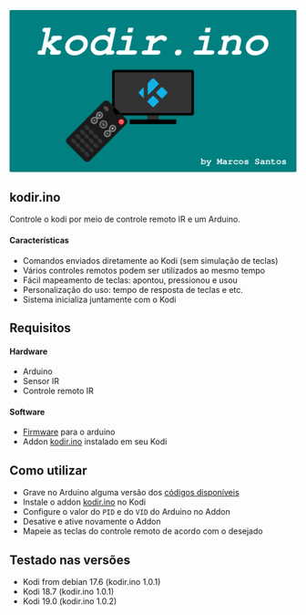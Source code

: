 <p align="center"><img src="https://raw.githubusercontent.com/marcos-tulio/kodir.ino/master/addon/fanart.png" width="800"></p>

## kodir.ino
Controle o kodi por meio de controle remoto IR e um Arduino.

#### Características
- Comandos enviados diretamente ao Kodi (sem simulação de teclas)
- Vários controles remotos podem ser utilizados ao mesmo tempo
- Fácil mapeamento de teclas: apontou, pressionou e usou
- Personalização do uso: tempo de resposta de teclas e etc.
- Sistema inicializa juntamente com o Kodi

## Requisitos

#### Hardware
- Arduino
- Sensor IR
- Controle remoto IR

#### Software
- <a href="https://github.com/marcos-tulio/kodir.ino/tree/master/arduino">Firmware</a> para o arduino
- Addon <a href="https://github.com/marcos-tulio/kodir.ino/tree/master/dist">kodir.ino</a> instalado em seu Kodi

## Como utilizar
- Grave no Arduino alguma versão dos <a href="https://github.com/marcos-tulio/kodir.ino/tree/master/arduino">códigos disponíveis</a>
- Instale o addon <a href="https://github.com/marcos-tulio/kodir.ino/tree/master/dist">kodir.ino</a>  no Kodi
- Configure o valor do `PID` e do `VID` do Arduino no Addon
- Desative e ative novamente o Addon
- Mapeie as teclas do controle remoto de acordo com o desejado

## Testado nas versões
- Kodi from debian 17.6 (kodir.ino 1.0.1)
- Kodi 18.7 (kodir.ino 1.0.1)
- Kodi 19.0 (kodir.ino 1.0.2)
